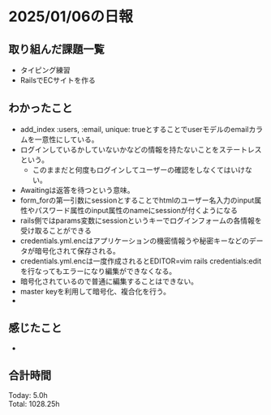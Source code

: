 # 2025/01/06の日報
## 取り組んだ課題一覧
* タイピング練習
*  RailsでECサイトを作る
## わかったこと
* add_index :users, :email, unique: trueとすることでuserモデルのemailカラムを一意性にしている。
* ログインしているかしていないかなどの情報を持たないことをステートレスという。
  *  このままだと何度もログインしてユーザーの確認をしなくてはいけない。
*  Awaitingは返答を待つという意味。
*  form_forの第一引数にsessionとすることでhtmlのユーザー名入力のinput属性やパスワード属性のinput属性のnameにsessionが付くようになる
  * rails側ではparams変数にsessionというキーでログインフォームの各情報を受け取ることができる   
*  credentials.yml.encはアプリケーションの機密情報うや秘密キーなどのデータが暗号化されて保存される。
*  credentials.yml.encは一度作成されるとEDITOR=vim rails credentials:editを行なってもエラーになり編集ができなくなる。
  * 暗号化されているので普通に編集することはできない。
  * master keyを利用して暗号化、複合化を行う。
  *     
## 感じたこと
* 
## 合計時間 
Today: 5.0h<br>
Total: 1028.25h
